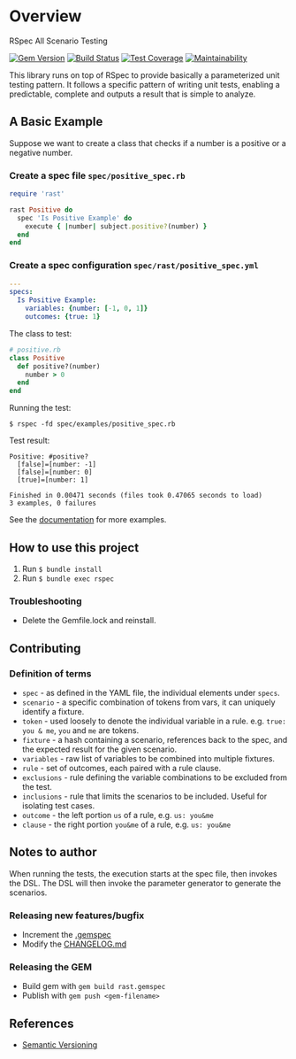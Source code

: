 # Overview

RSpec All Scenario Testing

[![Gem Version](https://badge.fury.io/rb/rast.svg)](https://badge.fury.io/rb/rast)
[![Build Status](https://travis-ci.com/roycetech/rast.svg?branch=master)](https://travis-ci.com/roycetech/rast)
[![Test Coverage](https://api.codeclimate.com/v1/badges/280a80e7e03350b7a3d3/test_coverage)](https://codeclimate.com/github/roycetech/rast/test_coverage)
[![Maintainability](https://api.codeclimate.com/v1/badges/280a80e7e03350b7a3d3/maintainability)](https://codeclimate.com/github/roycetech/rast/maintainability)

This library runs on top of RSpec to provide basically a parameterized unit testing pattern. It follows a specific pattern of writing unit tests, enabling a predictable, complete and outputs a result that is simple to analyze.

## A Basic Example

Suppose we want to create a class that checks if a number is a positive or a negative number.

### Create a spec file `spec/positive_spec.rb`

```ruby
require 'rast'

rast Positive do
  spec 'Is Positive Example' do
    execute { |number| subject.positive?(number) }
  end
end
```

### Create a spec configuration `spec/rast/positive_spec.yml`

```yaml
---
specs:
  Is Positive Example:
    variables: {number: [-1, 0, 1]}
    outcomes: {true: 1}
```

The class to test:

```ruby
# positive.rb
class Positive
  def positive?(number)
    number > 0
  end
end
```

Running the test:

`$ rspec -fd spec/examples/positive_spec.rb`

Test result:

```
Positive: #positive?
  [false]=[number: -1]
  [false]=[number: 0]
  [true]=[number: 1]

Finished in 0.00471 seconds (files took 0.47065 seconds to load)
3 examples, 0 failures
```

See the [documentation](./Documentation.md) for more examples.

## How to use this project
1.  Run `$ bundle install`
2.  Run `$ bundle exec rspec`

### Troubleshooting
* Delete the Gemfile.lock and reinstall.


## Contributing

### Definition of terms

- `spec` - as defined in the YAML file, the individual elements under `specs`.
- `scenario` - a specific combination of tokens from vars, it can uniquely identify a fixture.
- `token` - used loosely to denote the individual variable in a rule. e.g. `true: you & me`, `you` and `me` are tokens.
- `fixture` - a hash containing a scenario, references back to the spec, and the expected result for the given scenario.
- `variables` - raw list of variables to be combined into multiple fixtures.
- `rule` - set of outcomes, each paired with a rule clause.
- `exclusions` - rule defining the variable combinations to be excluded from the test.
- `inclusions` - rule that limits the scenarios to be included. Useful for isolating test cases.
- `outcome` - the left portion `us` of a rule, e.g. `us: you&me`
- `clause` - the right portion `you&me` of a rule, e.g. `us: you&me`

## Notes to author

When running the tests, the execution starts at the spec file, then invokes the
DSL. The DSL will then invoke the parameter generator to generate the scenarios.

### Releasing new features/bugfix

- Increment the [.gemspec](./rast.gemspec)
- Modify the [CHANGELOG.md](./CHANGELOG.md)

### Releasing the GEM

- Build gem with `gem build rast.gemspec`
- Publish with `gem push <gem-filename>`

## References

* [Semantic Versioning](https://semver.org)
